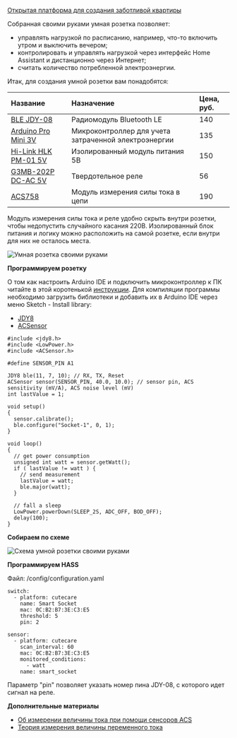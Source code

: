 [Открытая платформа для создания заботливой квартиры](http://cutecare.ru)

Собранная своими руками умная розетка позволяет:

* управлять нагрузкой по расписанию, например, что-то включить утром и выключить вечером;
* контролировать и управлять нагрузкой через интерфейс Home Assistant и дистанционно через Интернет;
* считать количество потребленной электроэнергии.

Итак, для создания умной розетки вам понадобятся:

|Название|Назначение|Цена, руб.|
| :----------- |:----------- |:----------- |
|[BLE JDY-08](https://rover.ebay.com/rover/1/711-53200-19255-0/1?icep_id=114&ipn=icep&toolid=20004&campid=5338218090&mpre=https%3A%2F%2Fwww.ebay.com%2Fitm%2FBluetooth-4-0-BLE-Low-Power-CC2541-JDY-08-Support-Airsync-iBeacon-Module%2F322511962233%3FssPageName%3DSTRK%253AMEBIDX%253AIT%26_trksid%3Dp2057872.m2749.l2649)|Радиомодуль Bluetooth LE|140|
|[Arduino Pro Mini 3V](https://rover.ebay.com/rover/1/711-53200-19255-0/1?icep_id=114&ipn=icep&toolid=20004&campid=5338218090&mpre=https%3A%2F%2Fwww.ebay.com%2Fitm%2F2PCS-New-Pro-Mini-atmega328-Board-5V-16M-Arduino-Compatible-Nano%2F191674251828%3FssPageName%3DSTRK%253AMEBIDX%253AIT%26_trksid%3Dp2057872.m2749.l2649)|Микроконтроллер для учета затраченной электроэнергии|135|
|[Hi-Link HLK PM-01 5V](https://rover.ebay.com/rover/1/711-53200-19255-0/1?icep_id=114&ipn=icep&toolid=20004&campid=5338218090&mpre=https%3A%2F%2Fwww.ebay.com%2Fitm%2FHLK-PM03-AC-DC-220V-to-3-3V-Step-Down-Buck-Isolated-Power-Supply-Module%2F311759562967%3FssPageName%3DSTRK%253AMEBIDX%253AIT%26_trksid%3Dp2057872.m2749.l2649)|Изолированный модуль питания 5В|150|
|[G3MB-202P DC-AC 5V](https://rover.ebay.com/rover/1/711-53200-19255-0/1?icep_id=114&ipn=icep&toolid=20004&campid=5338218090&mpre=https%3A%2F%2Fwww.ebay.com%2Fitm%2F1-2-5-10PCS-5V-12V-24V-G3MB-202P-DC-AC-PCB-SSR-Solid-State-Relay-Module%2F202056147875%3FssPageName%3DSTRK%253AMEBIDX%253AIT%26var%3D502051903070%26_trksid%3Dp2057872.m2749.l2649)|Твердотельное реле|56|
|[ACS758](https://rover.ebay.com/rover/1/711-53200-19255-0/1?icep_id=114&ipn=icep&toolid=20004&campid=5338218090&mpre=https%3A%2F%2Fwww.ebay.com%2Fitm%2FACS758LCB-050B-PFF-T-Hall-Current-Sensor-Current-Module-NEW-%2F311722673729%3Fhash%3Ditem48941e8641)|Модуль измерения силы тока в цепи|190|

Модуль измерения силы тока и реле удобно скрыть внутри розетки, чтобы недопустить случайного касания 220В.
Изолированный блок питания и логику можно расположить на самой розетке, если внутри для них не осталось места.

![Умная розетка своими руками](https://github.com/cutecare/cutecare-docs/blob/master/images/RemoteLight.jpg?raw=true)

**Программируем розетку**

О том как настроить Arduino IDE и подключить микроконтроллер к ПК читайте в этой коротенькой [инструкции](http://cutecare.readthedocs.io/ru/master/%D0%9C%D0%B8%D0%BA%D1%80%D0%BE%D0%BA%D0%BE%D0%BD%D1%82%D1%80%D0%BE%D0%BB%D0%BB%D0%B5%D1%80%D1%8B/#arduino-pro-mini). Для компиляции программы необходимо загрузить библиотеки и добавить их в Arduino IDE через меню Sketch - Install library:

* [JDY8](https://github.com/cutecare/jdy8/archive/master.zip)
* [ACSensor](https://github.com/cutecare/ACS/archive/master.zip)

```
#include <jdy8.h>
#include <LowPower.h>
#include <ACSensor.h>

#define SENSOR_PIN A1

JDY8 ble(11, 7, 10); // RX, TX, Reset
ACSensor sensor(SENSOR_PIN, 40.0, 10.0); // sensor pin, ACS sensitivity (mV/A), ACS noise level (mV)
int lastValue = 1;

void setup() 
{
  sensor.calibrate();
  ble.configure("Socket-1", 0, 1);
}

void loop() 
{
  // get power consumption
  unsigned int watt = sensor.getWatt();
  if ( lastValue != watt ) {
    // send measurement
    lastValue = watt;
    ble.major(watt);
  }

  // fall a sleep
  LowPower.powerDown(SLEEP_2S, ADC_OFF, BOD_OFF);
  delay(100);
}
```

**Собираем по схеме**

![Схема умной розетки своими руками](https://github.com/cutecare/cutecare-docs/blob/master/images/SmartSocket_bb.png?raw=true)

**Программируем HASS**

Файл: /config/configuration.yaml

```
switch:
  - platform: cutecare
    name: Smart Socket
    mac: 0C:B2:B7:3E:C3:E5
    threshold: 5
    pin: 2

sensor:
  - platform: cutecare
    scan_interval: 60
    mac: 0C:B2:B7:3E:C3:E5
    monitored_conditions:
      - watt
    name: smart_socket
```

Параметр "pin" позволяет указать номер пина JDY-08, с которого идет сигнал на реле.

**Дополнительные материалы**

* [Об измерении величины тока при помощи сенсоров ACS](https://www.dfrobot.com/wiki/index.php/50A_Current_Sensor(SKU:SEN0098))
* [Теория измерения величины переменного тока](https://www.dataforth.com/measuring-rms-values.aspx)
